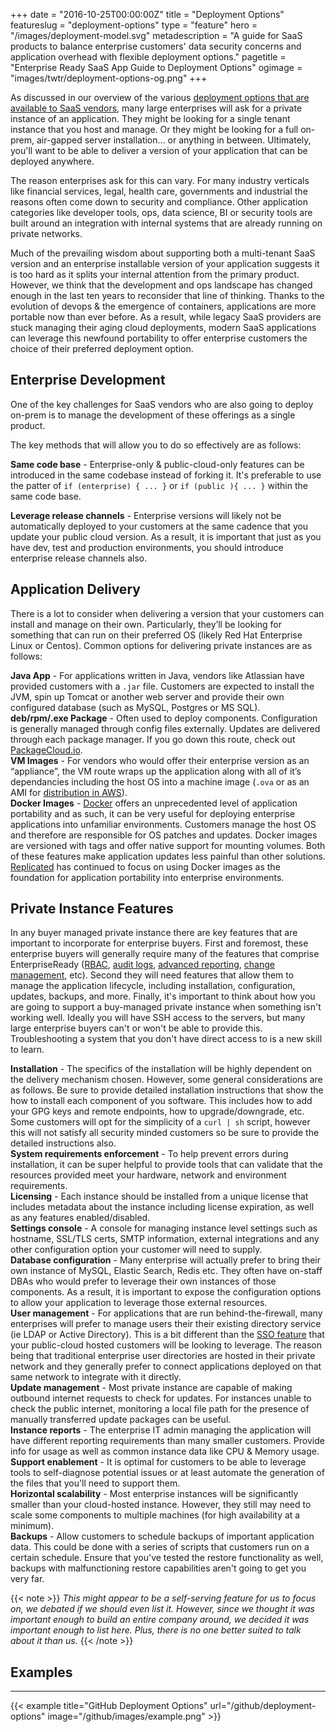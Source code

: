 +++
date = "2016-10-25T00:00:00Z"
title = "Deployment Options"
featureslug = "deployment-options"
type = "feature"
hero = "/images/deployment-model.svg"
metadescription = "A guide for SaaS products to balance enterprise customers' data security concerns and application overhead with flexible deployment options."
pagetitle = "Enterprise Ready SaaS App Guide to Deployment Options"
ogimage = "images/twtr/deployment-options-og.png"
+++

As discussed in our overview of the various [deployment options that are available to SaaS vendors](/blog/deployment-models), many large enterprises will ask for a private instance of an application. They might be looking for a single tenant instance that you host and manage. Or they might be looking for a full on-prem, air-gapped server installation… or anything in between. Ultimately, you'll want to be able to deliver a version of your application that can be deployed anywhere.  

The reason enterprises ask for this can vary. For many industry verticals like financial services, legal, health care, governments and industrial the reasons often come down to security and compliance. Other application categories like developer tools, ops, data science, BI or security tools are built around an integration with internal systems that are already running on private networks.

Much of the prevailing wisdom about supporting both a multi-tenant SaaS version and an enterprise installable version of your application suggests it is too hard as it splits your internal attention from the primary product. However, we think that the development and ops landscape has changed enough in the last ten years to reconsider that line of thinking. Thanks to the evolution of devops & the emergence of containers, applications are more portable now than ever before.  As a result, while legacy SaaS providers are stuck managing their aging cloud deployments, modern SaaS applications can leverage this newfound portability to offer enterprise customers the choice of their preferred deployment option.  

## Enterprise Development
One of the key challenges for SaaS vendors who are also going to deploy on-prem is to manage the development of these offerings as a single product.  

The key methods that will allow you to do so effectively are as follows:  

**Same code base** - Enterprise-only & public-cloud-only features can be introduced in the same codebase instead of forking it. It's preferable to use the patter of `if (enterprise) { ... }` or `if (public ){ ... }` within the same code base.  

**Leverage release channels** - Enterprise versions will likely not be automatically deployed to your customers at the same cadence that you update your public cloud version. As a result, it is important that just as you have dev, test and production environments, you should introduce enterprise release channels also.  

## Application Delivery
There is a lot to consider when delivering a version that your customers can install and manage on their own. Particularly, they’ll be looking for something that can run on their preferred OS (likely Red Hat Enterprise Linux or Centos). Common options for delivering private instances are as follows:  

**Java App** - For applications written in Java, vendors like Atlassian have provided customers with a `.jar` file. Customers are expected to install the JVM, spin up Tomcat or another web server and provide their own configured database (such as MySQL, Postgres or MS SQL).  
**deb/rpm/.exe Package** - Often used to deploy components. Configuration is generally managed through config files externally. Updates are delivered through each package manager. If you go down this route, check out [PackageCloud.io](https://www.packagecloud.io).  
**VM Images** - For vendors who would offer their enterprise version as an “appliance”, the VM route wraps up the application along with all of it’s dependancies including the host OS into a machine image (`.ova` or as an AMI for [distribution in AWS](https://aws.amazon.com/marketplace/)).  
**Docker Images** - [Docker](https://www.docker.com) offers an unprecedented level of application portability and as such, it can be very useful for deploying enterprise applications into unfamiliar environments. Customers manage the host OS and therefore are responsible for OS patches and updates. Docker images are versioned with tags and offer native support for mounting volumes. Both of these features make application updates less painful than other solutions. [Replicated](https://wwww.replicated.com) has continued to focus on using Docker images as the foundation for application portability into enterprise environments.  

## Private Instance Features
In any buyer managed private instance there are key features that are important to incorporate for enterprise buyers. First and foremost, these enterprise buyers will generally require many of the features that comprise EnterpriseReady ([RBAC](/features/role-based-access-control), [audit logs](/features/audit-log), [advanced reporting](/features/advanced-reporting), [change management](/change-management), etc). Second they will need features that allow them to manage the application lifecycle, including installation, configuration, updates, backups, and more. Finally, it's important to think about how you are going to support a buy-managed private instance when something isn't working well. Ideally you will have SSH access to the servers, but many large enterprise buyers can't or won't be able to provide this. Troubleshooting a system that you don't have direct access to is a new skill to learn.

**Installation** - The specifics of the installation will be highly dependent on the delivery mechanism chosen. However, some general considerations are as follows. Be sure to provide detailed installation instructions that show the how to install each component of you software. This includes how to add your GPG keys and remote endpoints, how to upgrade/downgrade, etc. Some customers will opt for the simplicity of a `curl | sh` script, however this will not satisfy all security minded customers so be sure to provide the detailed instructions also.  
**System requirements enforcement** - To help prevent errors during installation, it can be super helpful to provide tools that can validate that the resources provided meet your hardware, network and environment requirements.  
**Licensing** - Each instance should be installed from a unique license that includes metadata about the instance including license expiration, as well as any features enabled/disabled.  
**Settings console** - A console for managing instance level settings such as hostname, SSL/TLS certs, SMTP information, external integrations and any other configuration option your customer will need to supply.  
**Database configuration** - Many enterprise will actually prefer to bring their own instance of MySQL, Elastic Search, Redis etc. They often have on-staff DBAs who would prefer to leverage their own instances of those components. As a result, it is important to expose the configuration options to allow your application to leverage those external resources.  
**User management** - For applications that are run behind-the-firewall, many enterprises will prefer to manage users their their existing directory service (ie LDAP or Active Directory). This is a bit different than the [SSO feature](/features/single-sign-on) that your public-cloud hosted customers will be looking to leverage. The reason being that traditional enterprise user directories are hosted in their private network and they generally prefer to connect applications deployed on that same network to integrate with it directly.   
**Update management** - Most private instance are capable of making outbound internet requests to check for updates. For instances unable to check the public internet, monitoring a local file path for the presence of manually transferred update packages can be useful.  
**Instance reports** - The enterprise IT admin managing the application will have different reporting requirements than many smaller customers. Provide info for usage as well as common instance data like CPU & Memory usage.  
**Support enablement** - It is optimal for customers to be able to leverage tools to self-diagnose potential issues or at least automate the generation of the files that you'll need to support them.  
**Horizontal scalability** - Most enterprise instances will be significantly smaller than your cloud-hosted instance. However, they still may need to scale some components to multiple machines (for high availability at a minimum).  
**Backups** - Allow customers to schedule backups of important application data. This could be done with a series of scripts that customers run on a certain schedule. Ensure that you've tested the restore functionality as well, backups with malfunctioning restore capabilities aren't going to get you very far.   

{{< note >}}
*This might appear to be a self-serving feature for us to focus on, we debated if we should even list it. However, since we thought it was important enough to build an entire company around, we decided it was important enough to list here. Plus, there is no one better suited to talk about it than us.*
{{< /note >}}

## Examples
----   
{{< example title="GitHub Deployment Options" url="/github/deployment-options" image="/github/images/example.png" >}}
